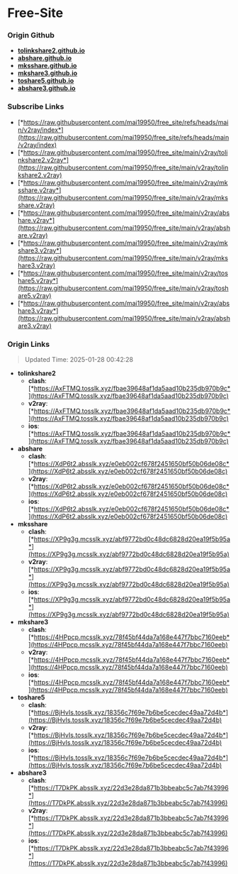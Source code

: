 # Free-Site

### Origin Github

- [**tolinkshare2.github.io**](https://github.com/tolinkshare2/tolinkshare2.github.io)
- [**abshare.github.io**](https://github.com/abshare/abshare.github.io)
- [**mksshare.github.io**](https://github.com/mksshare/mksshare.github.io)
- [**mkshare3.github.io**](https://github.com/mkshare3/mkshare3.github.io)
- [**toshare5.github.io**](https://github.com/toshare5/toshare5.github.io)
- [**abshare3.github.io**](https://github.com/abshare3/abshare3.github.io)

### Subscribe Links

- [*https://raw.githubusercontent.com/mai19950/free_site/refs/heads/main/v2ray/index*](https://raw.githubusercontent.com/mai19950/free_site/refs/heads/main/v2ray/index)
- [*https://raw.githubusercontent.com/mai19950/free_site/main/v2ray/tolinkshare2.v2ray*](https://raw.githubusercontent.com/mai19950/free_site/main/v2ray/tolinkshare2.v2ray)
- [*https://raw.githubusercontent.com/mai19950/free_site/main/v2ray/mksshare.v2ray*](https://raw.githubusercontent.com/mai19950/free_site/main/v2ray/mksshare.v2ray)
- [*https://raw.githubusercontent.com/mai19950/free_site/main/v2ray/abshare.v2ray*](https://raw.githubusercontent.com/mai19950/free_site/main/v2ray/abshare.v2ray)
- [*https://raw.githubusercontent.com/mai19950/free_site/main/v2ray/mkshare3.v2ray*](https://raw.githubusercontent.com/mai19950/free_site/main/v2ray/mkshare3.v2ray)
- [*https://raw.githubusercontent.com/mai19950/free_site/main/v2ray/toshare5.v2ray*](https://raw.githubusercontent.com/mai19950/free_site/main/v2ray/toshare5.v2ray)
- [*https://raw.githubusercontent.com/mai19950/free_site/main/v2ray/abshare3.v2ray*](https://raw.githubusercontent.com/mai19950/free_site/main/v2ray/abshare3.v2ray)

### Origin Links

> Updated Time: 2025-01-28 00:42:28

- **tolinkshare2**
  - **clash**: [*https://AxFTMQ.tosslk.xyz/fbae39648af1da5aad10b235db970b9c*](https://AxFTMQ.tosslk.xyz/fbae39648af1da5aad10b235db970b9c)
  - **v2ray**: [*https://AxFTMQ.tosslk.xyz/fbae39648af1da5aad10b235db970b9c*](https://AxFTMQ.tosslk.xyz/fbae39648af1da5aad10b235db970b9c)
  - **ios**: [*https://AxFTMQ.tosslk.xyz/fbae39648af1da5aad10b235db970b9c*](https://AxFTMQ.tosslk.xyz/fbae39648af1da5aad10b235db970b9c)
- **abshare**
  - **clash**: [*https://XdP6t2.absslk.xyz/e0eb002cf678f2451650bf50b06de08c*](https://XdP6t2.absslk.xyz/e0eb002cf678f2451650bf50b06de08c)
  - **v2ray**: [*https://XdP6t2.absslk.xyz/e0eb002cf678f2451650bf50b06de08c*](https://XdP6t2.absslk.xyz/e0eb002cf678f2451650bf50b06de08c)
  - **ios**: [*https://XdP6t2.absslk.xyz/e0eb002cf678f2451650bf50b06de08c*](https://XdP6t2.absslk.xyz/e0eb002cf678f2451650bf50b06de08c)
- **mksshare**
  - **clash**: [*https://XP9g3g.mcsslk.xyz/abf9772bd0c48dc6828d20ea19f5b95a*](https://XP9g3g.mcsslk.xyz/abf9772bd0c48dc6828d20ea19f5b95a)
  - **v2ray**: [*https://XP9g3g.mcsslk.xyz/abf9772bd0c48dc6828d20ea19f5b95a*](https://XP9g3g.mcsslk.xyz/abf9772bd0c48dc6828d20ea19f5b95a)
  - **ios**: [*https://XP9g3g.mcsslk.xyz/abf9772bd0c48dc6828d20ea19f5b95a*](https://XP9g3g.mcsslk.xyz/abf9772bd0c48dc6828d20ea19f5b95a)
- **mkshare3**
  - **clash**: [*https://4HPpcp.mcsslk.xyz/78f45bf44da7a168e447f7bbc7160eeb*](https://4HPpcp.mcsslk.xyz/78f45bf44da7a168e447f7bbc7160eeb)
  - **v2ray**: [*https://4HPpcp.mcsslk.xyz/78f45bf44da7a168e447f7bbc7160eeb*](https://4HPpcp.mcsslk.xyz/78f45bf44da7a168e447f7bbc7160eeb)
  - **ios**: [*https://4HPpcp.mcsslk.xyz/78f45bf44da7a168e447f7bbc7160eeb*](https://4HPpcp.mcsslk.xyz/78f45bf44da7a168e447f7bbc7160eeb)
- **toshare5**
  - **clash**: [*https://BjHvIs.tosslk.xyz/18356c7f69e7b6be5cecdec49aa72d4b*](https://BjHvIs.tosslk.xyz/18356c7f69e7b6be5cecdec49aa72d4b)
  - **v2ray**: [*https://BjHvIs.tosslk.xyz/18356c7f69e7b6be5cecdec49aa72d4b*](https://BjHvIs.tosslk.xyz/18356c7f69e7b6be5cecdec49aa72d4b)
  - **ios**: [*https://BjHvIs.tosslk.xyz/18356c7f69e7b6be5cecdec49aa72d4b*](https://BjHvIs.tosslk.xyz/18356c7f69e7b6be5cecdec49aa72d4b)
- **abshare3**
  - **clash**: [*https://T7DkPK.absslk.xyz/22d3e28da871b3bbeabc5c7ab7f43996*](https://T7DkPK.absslk.xyz/22d3e28da871b3bbeabc5c7ab7f43996)
  - **v2ray**: [*https://T7DkPK.absslk.xyz/22d3e28da871b3bbeabc5c7ab7f43996*](https://T7DkPK.absslk.xyz/22d3e28da871b3bbeabc5c7ab7f43996)
  - **ios**: [*https://T7DkPK.absslk.xyz/22d3e28da871b3bbeabc5c7ab7f43996*](https://T7DkPK.absslk.xyz/22d3e28da871b3bbeabc5c7ab7f43996)
